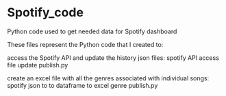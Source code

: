 # Spotify_code
Python code used to get needed data for Spotify dashboard

These files represent the Python code that I created to:


access the Spotify API and update the history json files:  spotify API access file update publish.py 

create an excel file with all the genres associated with individual songs: spotify json to to dataframe to excel genre publish.py



